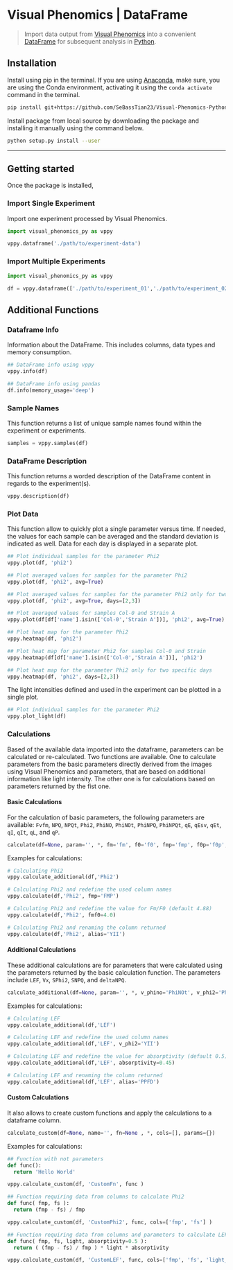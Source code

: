 # Visual Phenomics | DataFrame

> Import data output from [Visual Phenomics] into a convenient [DataFrame] for subsequent analysis in [Python].

## Installation
Install using pip in the terminal. If you are using [Anaconda], make sure, you are using the Conda environment, activating it using the `conda activate` command in the terminal.

```bash
pip install git+https://github.com/SeBassTian23/Visual-Phenomics-Python.git --upgrade --no-cache-dir
```

Install package from local source by downloading the package and installing it manually using the command below.

```bash
python setup.py install --user
```

***

## Getting started

Once the package is installed, 

### Import Single Experiment

Import one experiment processed by Visual Phenomics.

```py
import visual_phenomics_py as vppy

vppy.dataframe('./path/to/experiment-data')
```

### Import Multiple Experiments

```py
import visual_phenomics_py as vppy

df = vppy.dataframe(['./path/to/experiment_01','./path/to/experiment_02'])
```

## Additional Functions

### Dataframe Info

Information about the DataFrame. This includes columns, data types and memory consumption.

```py
## DataFrame info using vppy
vppy.info(df)

## DataFrame info using pandas
df.info(memory_usage='deep')
```

### Sample Names

This function returns a list of unique sample names found within the experiment or experiments.

```py
samples = vppy.samples(df)
```

### DataFrame Description

This function returns a worded description of the DataFrame content in regards to the experiment(s).

```py
vppy.description(df)
```

### Plot Data

This function allow to quickly plot a single parameter versus time. If needed, the values for each sample can be averaged and the standard deviation is indicated as well. Data for each day is displayed in a separate plot.

```py
## Plot individual samples for the parameter Phi2
vppy.plot(df, 'phi2')

## Plot averaged values for samples for the parameter Phi2
vppy.plot(df, 'phi2', avg=True)

## Plot averaged values for samples for the parameter Phi2 only for two specific days
vppy.plot(df, 'phi2', avg=True, days=[2,3])

## Plot averaged values for samples Col-0 and Strain A
vppy.plot(df[df['name'].isin(['Col-0','Strain A'])], 'phi2', avg=True)

## Plot heat map for the parameter Phi2
vppy.heatmap(df, 'phi2')

## Plot heat map for parameter Phi2 for samples Col-0 and Strain
vppy.heatmap(df[df['name'].isin(['Col-0','Strain A'])], 'phi2')

## Plot heat map for the parameter Phi2 only for two specific days
vppy.heatmap(df, 'phi2', days=[2,3])
```

The light intensities defined and used in the experiment can be plotted in a single plot.

```py
## Plot individual samples for the parameter Phi2
vppy.plot_light(df)
```

### Calculations

Based of the available data imported into the dataframe, parameters can be calculated or re-calculated. Two functions are available. One to calculate parameters from the basic parameters directly derived from the images using Visual Phenomics and parameters, that are based on additional information like light intensity. The other one is for calculations based on parameters returned by the fist one.

#### Basic Calculations

For the calculation of basic parameters, the following parameters are available: `Fvfm`, `NPQ`, `NPQt`, `Phi2`, `PhiNO`, `PhiNOt`, `PhiNPQ`, `PhiNPQt`, `qE`, `qEsv`, `qEt`, `qI`, `qIt`, `qL`, and `qP`.

```py
calculate(df=None, param='', *, fm='fm', f0='f0', fmp='fmp', f0p='f0p', fs='fs', fmpp='fmpp', f0pp='f0pp', fmf0=4.88, alias=None)
```

Examples for calculations:

```py
# Calculating Phi2
vppy.calculate_additional(df,'Phi2')

# Calculating Phi2 and redefine the used column names
vppy.calculate(df,'Phi2', fmp='FMP')

# Calculating Phi2 and redefine the value for Fm/F0 (default 4.88)
vppy.calculate(df,'Phi2', fmf0=4.0)

# Calculating Phi2 and renaming the column returned
vppy.calculate(df,'Phi2', alias='YII')
```

#### Additional Calculations

These additional calculations are for parameters that were calculated using the parameters returned by the basic calculation function. The parameters include `LEF`, `Vx`, `SPhi2`, `SNPQ`, and `deltaNPQ`.

```py
calculate_additional(df=None, param='', *, v_phino='PhiNOt', v_phi2='Phi2', v_ql='qL', v_par='light_intensity', phinoopt=0.2, absorptivity=0.5, fmf0=4.88, alias=None)
```

Examples for calculations:

```py
# Calculating LEF
vppy.calculate_additional(df,'LEF')

# Calculating LEF and redefine the used column names
vppy.calculate_additional(df,'LEF', v_phi2='YII')

# Calculating LEF and redefine the value for absorptivity (default 0.5)
vppy.calculate_additional(df,'LEF', absorptivity=0.45)

# Calculating LEF and renaming the column returned
vppy.calculate_additional(df,'LEF', alias='PPFD')
```

#### Custom Calculations

It also allows to create custom functions and apply the calculations to a dataframe column.

```py
calculate_custom(df=None, name='', fn=None , *, cols=[], params={})
```

Examples for calculations:

```py
## Function with not parameters
def func():
  return 'Hello World'

vppy.calculate_custom(df, 'CustomFn', func )

## Function requiring data from columns to calculate Phi2
def func( fmp, fs ):
  return (fmp - fs) / fmp

vppy.calculate_custom(df, 'CustomPhi2', func, cols=['fmp', 'fs'] )

## Function requiring data from columns and parameters to calculate LEF
def func( fmp, fs, light, absorptivity=0.5 ):
  return ( (fmp - fs) / fmp ) * light * absorptivity

vppy.calculate_custom(df, 'CustomLEF', func, cols=['fmp', 'fs', 'light_intensity'], params={'absorptivity': 0.45} )

```

[DataFrame]: http://pandas.pydata.org/pandas-docs/stable/generated/pandas.DataFrame.html "DataFrame"

[Python]: https://www.python.org/ "Python"

[Anaconda]: https://www.continuum.io/downloads "Anaconda"

[DataFrame]: http://pandas.pydata.org/pandas-docs/stable/generated/pandas.DataFrame.html "DataFrame"

[Visual Phenomics]: https://caapp-msu.bitbucket.io/projects/visualphenomics5.0 "Visual Phenomics 5"
